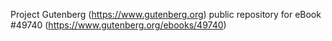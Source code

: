 Project Gutenberg (https://www.gutenberg.org) public repository for eBook #49740 (https://www.gutenberg.org/ebooks/49740)
